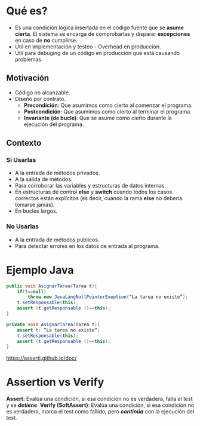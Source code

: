 # Qué es?
- Es una condición lógica insertada en el código fuente que se **asume cierta**. El sistema se encarga de comprobarlas y disparar **excepciones** en caso de **no** cumplirse.
- Útil en implementación y testeo - Overhead en producción.
- Útil para debuging de un código en producción que está causando problemas.

## Motivación
- Código no alcanzable.
- Diseño por contrato.
	- **Precondición**: Que asumimos como cierto al comenzar el programa.
	- **Postcondición**: Que asumimos como cierto al terminar el programa.
	- **Invariante (de bucle)**: Que se asume como cierto durante la ejecución del programa.

## Contexto
### Si Usarlas
- A la entrada de métodos privados.
- A la salida de métodos.
- Para corroborar las variables y estructuras de datos internas.
- En estructuras de control **else** y **switch** cuando todos los casos correctos están explícitos (es decir, cuando la rama **else** no debería tomarse jamás).
- En bucles largos.

### No Usarlas
- A la entrada de métodos públicos.
- Para detectar errores en los datos de entrada al programa.

# Ejemplo Java
```Java
public void AsignarTarea(Tarea t){
	if(t==null)
		throw new JavaLangNullPointerExeption(“La tarea no existe”);
	t.setResponsable(this);
	assert (t.getResponsable ()==this);
}

private void AsignarTarea(Tarea t){
	assert t: “La tarea no existe”;
	t.setResponsable(this);
	assert (t.getResponsable ()==this);
}
```

https://assertj.github.io/doc/

# Assertion vs Verify
**Assert**: Evalúa una condición, si esa condición no es verdadera, falla el test y se ***detiene***.
**Verify (SoftAssert)**: Evalúa una condición, si esa condición no es verdadera, marca el test como fallido, pero ***continúa*** con la ejecución del test.